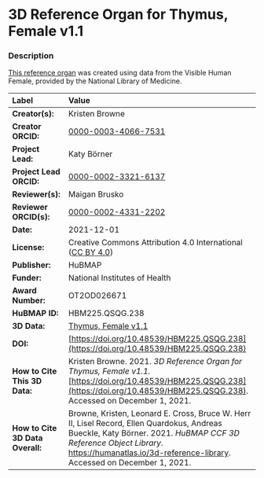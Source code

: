 # 3D Reference Organ for Thymus, Female v1.1

### Description
[This reference organ](https://humanatlas.io/3d-reference-library) was created using data from the Visible Human Female, provided by the National Library of Medicine.

| Label | Value |
| :------------- |:-------------|
| **Creator(s):** | Kristen Browne |
| **Creator ORCID:** | [0000-0003-4066-7531](https://orcid.org/0000-0003-4066-7531) |
| **Project Lead:** | Katy B&ouml;rner |
| **Project Lead ORCID:** | [0000-0002-3321-6137](https://orcid.org/0000-0002-3321-6137) |
| **Reviewer(s):** | Maigan Brusko | 
| **Reviewer ORCID(s):** |[0000-0002-4331-2202](https://doi.org/10.5072/0000-0002-4331-2202) |
| **Date:** | 2021-12-01 |
| **License:** | Creative Commons Attribution 4.0 International ([CC BY 4.0](https://creativecommons.org/licenses/by/4.0/)) |
| **Publisher:** | HuBMAP |
| **Funder:** | National Institutes of Health |
| **Award Number:** | OT2OD026671 |
| **HuBMAP ID:** | HBM225.QSQG.238 |
| **3D Data:** | [Thymus, Female v1.1](https://cdn.humanatlas.io/hra-releases/v1.1/models/VH_F_Thymus.glb)  |
| **DOI:** | [https://doi.org/10.48539/HBM225.QSQG.238](https://doi.org/10.48539/HBM225.QSQG.238) |
| **How to Cite This 3D Data:** | Kristen Browne. 2021. *3D Reference Organ for Thymus, Female v1.1.* [https://doi.org/10.48539/HBM225.QSQG.238](https://doi.org/10.48539/HBM225.QSQG.238). Accessed on December 1, 2021. |
| **How to Cite 3D Data Overall:** | Browne, Kristen, Leonard E. Cross, Bruce W. Herr II, Lisel Record, Ellen Quardokus, Andreas Bueckle, Katy B&ouml;rner. 2021. *HuBMAP CCF 3D Reference Object Library*. https://humanatlas.io/3d-reference-library. Accessed on December 1, 2021. |
